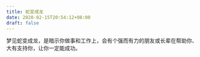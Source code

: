 ```yaml
---
title: 蛇变成龙
date: 2020-02-15T20:54:12+08:00
draft: false
---
```


梦见蛇变成龙，是暗示你做事和工作上，会有个强而有力的朋友或长辈在帮助你、大有支持你，让你一定能成功。<br>
